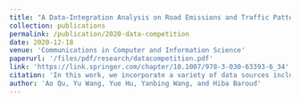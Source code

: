 ```yaml
---
title: "A Data-Integration Analysis on Road Emissions and Traffic Patterns (Winner of the Data Challenge and Best Paper Award)"
collection: publications
permalink: /publication/2020-data-competition
date: 2020-12-18
venue: 'Communications in Computer and Information Science'
paperurl: '/files/pdf/research/datacompetition.pdf'
link: 'https://link.springer.com/chapter/10.1007/978-3-030-63393-6_34'
citation: 'In this work, we incorporate a variety of data sources including land use, vehicle emissions, and building footprint to comprehensively visualize and analyze traffic patterns in the Chicago Loop area.'
author: 'Ao Qu, Yu Wang, Yue Hu, Yanbing Wang, and Hiba Baroud'
---
```

